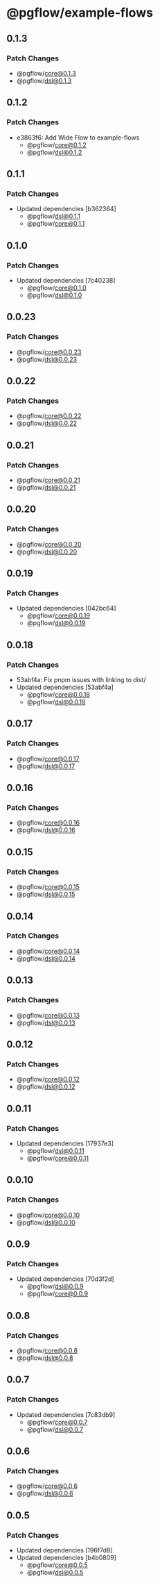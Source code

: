 # @pgflow/example-flows

## 0.1.3

### Patch Changes

- @pgflow/core@0.1.3
- @pgflow/dsl@0.1.3

## 0.1.2

### Patch Changes

- e3863f6: Add Wide Flow to example-flows
  - @pgflow/core@0.1.2
  - @pgflow/dsl@0.1.2

## 0.1.1

### Patch Changes

- Updated dependencies [b362364]
  - @pgflow/dsl@0.1.1
  - @pgflow/core@0.1.1

## 0.1.0

### Patch Changes

- Updated dependencies [7c40238]
  - @pgflow/core@0.1.0
  - @pgflow/dsl@0.1.0

## 0.0.23

### Patch Changes

- @pgflow/core@0.0.23
- @pgflow/dsl@0.0.23

## 0.0.22

### Patch Changes

- @pgflow/core@0.0.22
- @pgflow/dsl@0.0.22

## 0.0.21

### Patch Changes

- @pgflow/core@0.0.21
- @pgflow/dsl@0.0.21

## 0.0.20

### Patch Changes

- @pgflow/core@0.0.20
- @pgflow/dsl@0.0.20

## 0.0.19

### Patch Changes

- Updated dependencies [042bc64]
  - @pgflow/core@0.0.19
  - @pgflow/dsl@0.0.19

## 0.0.18

### Patch Changes

- 53abf4a: Fix pnpm issues with linking to dist/
- Updated dependencies [53abf4a]
  - @pgflow/core@0.0.18
  - @pgflow/dsl@0.0.18

## 0.0.17

### Patch Changes

- @pgflow/core@0.0.17
- @pgflow/dsl@0.0.17

## 0.0.16

### Patch Changes

- @pgflow/core@0.0.16
- @pgflow/dsl@0.0.16

## 0.0.15

### Patch Changes

- @pgflow/core@0.0.15
- @pgflow/dsl@0.0.15

## 0.0.14

### Patch Changes

- @pgflow/core@0.0.14
- @pgflow/dsl@0.0.14

## 0.0.13

### Patch Changes

- @pgflow/core@0.0.13
- @pgflow/dsl@0.0.13

## 0.0.12

### Patch Changes

- @pgflow/core@0.0.12
- @pgflow/dsl@0.0.12

## 0.0.11

### Patch Changes

- Updated dependencies [17937e3]
  - @pgflow/dsl@0.0.11
  - @pgflow/core@0.0.11

## 0.0.10

### Patch Changes

- @pgflow/core@0.0.10
- @pgflow/dsl@0.0.10

## 0.0.9

### Patch Changes

- Updated dependencies [70d3f2d]
  - @pgflow/dsl@0.0.9
  - @pgflow/core@0.0.9

## 0.0.8

### Patch Changes

- @pgflow/core@0.0.8
- @pgflow/dsl@0.0.8

## 0.0.7

### Patch Changes

- Updated dependencies [7c83db9]
  - @pgflow/core@0.0.7
  - @pgflow/dsl@0.0.7

## 0.0.6

### Patch Changes

- @pgflow/core@0.0.6
- @pgflow/dsl@0.0.6

## 0.0.5

### Patch Changes

- Updated dependencies [196f7d8]
- Updated dependencies [b4b0809]
  - @pgflow/core@0.0.5
  - @pgflow/dsl@0.0.5
